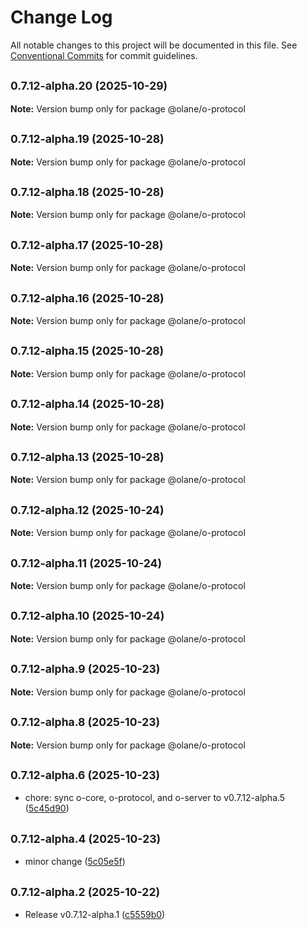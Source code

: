 # Change Log

All notable changes to this project will be documented in this file.
See [Conventional Commits](https://conventionalcommits.org) for commit guidelines.

## <small>0.7.12-alpha.20 (2025-10-29)</small>

**Note:** Version bump only for package @olane/o-protocol

## <small>0.7.12-alpha.19 (2025-10-28)</small>

**Note:** Version bump only for package @olane/o-protocol

## <small>0.7.12-alpha.18 (2025-10-28)</small>

**Note:** Version bump only for package @olane/o-protocol

## <small>0.7.12-alpha.17 (2025-10-28)</small>

**Note:** Version bump only for package @olane/o-protocol

## <small>0.7.12-alpha.16 (2025-10-28)</small>

**Note:** Version bump only for package @olane/o-protocol

## <small>0.7.12-alpha.15 (2025-10-28)</small>

**Note:** Version bump only for package @olane/o-protocol

## <small>0.7.12-alpha.14 (2025-10-28)</small>

**Note:** Version bump only for package @olane/o-protocol

## <small>0.7.12-alpha.13 (2025-10-28)</small>

**Note:** Version bump only for package @olane/o-protocol

## <small>0.7.12-alpha.12 (2025-10-24)</small>

**Note:** Version bump only for package @olane/o-protocol

## <small>0.7.12-alpha.11 (2025-10-24)</small>

**Note:** Version bump only for package @olane/o-protocol

## <small>0.7.12-alpha.10 (2025-10-24)</small>

**Note:** Version bump only for package @olane/o-protocol

## <small>0.7.12-alpha.9 (2025-10-23)</small>

**Note:** Version bump only for package @olane/o-protocol

## <small>0.7.12-alpha.8 (2025-10-23)</small>

**Note:** Version bump only for package @olane/o-protocol

## <small>0.7.12-alpha.6 (2025-10-23)</small>

- chore: sync o-core, o-protocol, and o-server to v0.7.12-alpha.5 ([5c45d90](https://github.com/olane-labs/olane/commit/5c45d90))

## <small>0.7.12-alpha.4 (2025-10-23)</small>

- minor change ([5c05e5f](https://github.com/olane-labs/olane/commit/5c05e5f))

## <small>0.7.12-alpha.2 (2025-10-22)</small>

- Release v0.7.12-alpha.1 ([c5559b0](https://github.com/olane-labs/olane/commit/c5559b0))
